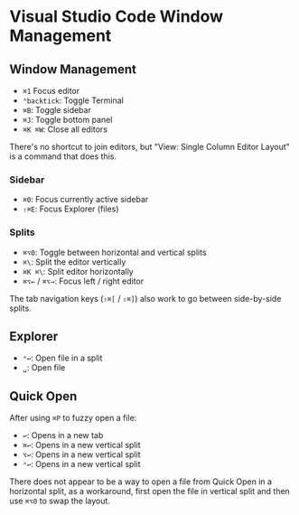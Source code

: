 # Visual Studio Code Window Management

## Window Management

- `⌘1` Focus editor
- `⌃backtick`: Toggle Terminal
- `⌘B`: Toggle sidebar
- `⌘J`: Toggle bottom panel
- `⌘K ⌘W`: Close all editors

There's no shortcut to join editors, but "View: Single Column Editor Layout" is a command that does this.

### Sidebar

- `⌘0`: Focus currently active sidebar
- `⇧⌘E`: Focus Explorer (files)

### Splits

- `⌘⌥0`: Toggle between horizontal and vertical splits
- `⌘\`: Split the editor vertically
- `⌘K ⌘\`: Split editor horizontally
- `⌘⌥←` / `⌘⌥→`: Focus left / right editor

The tab navigation keys (`⇧⌘[` / `⇧⌘]`) also work to go between side-by-side splits.

## Explorer

- `⌃↩`: Open file in a split
- `␣`: Open file

## Quick Open

After using `⌘P` to fuzzy open a file:

- `↩`: Opens in a new tab
- `⌘↩`: Opens in a new vertical split
- `⌥↩`: Opens in a new vertical split
- `⌃↩`: Opens in a new vertical split

There does not appear to be a way to open a file from Quick Open in a horizontal split, as a workaround, first open the file in vertical split and then use `⌘⌥0` to swap the layout.

